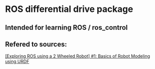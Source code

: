 # ROS differential drive package

## Intended for learning ROS / ros_control

## Refered to sources:

[[Exploring ROS using a 2 Wheeled Robot] #1: Basics of Robot Modeling using URDF](https://www.youtube.com/watch?v=jmCR225ORs0)


